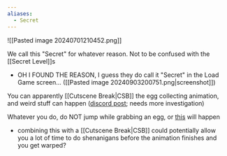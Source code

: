 ```yaml
---
aliases:
  - Secret
---
```

![[Pasted image 20240701210452.png]]

We call this "Secret" for whatever reason. Not to be confused with the [[Secret Level]]s
- OH I FOUND THE REASON, I guess they do call it "Secret" in the Load Game screen... ([[Pasted image 20240903200751.png|screenshot]])

You can apparently [[Cutscene Break|CSB]] the egg collecting animation, and weird stuff can happen ([discord post](https://discord.com/channels/313375426112389123/408694062862958592/1285958479814721578); needs more investigation)

Whatever you do, do NOT jump while grabbing an egg, or [this](https://www.twitch.tv/thermospore/clip/PiercingEndearingSageSuperVinlin-O7k_eDsl1dmAo5P8) will happen
- combining this with a [[Cutscene Break|CSB]] could potentially allow you a lot of time to do shenanigans before the animation finishes and you get warped?